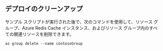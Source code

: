 ## <a name="clean-up-deployment"></a>デプロイのクリーンアップ 

サンプル スクリプトが実行された後で、次のコマンドを使用して、リソース グループ、Azure Redis Cache インスタンス、およびリソース グループ内のすべての関連リソースを削除できます。

```azurecli
az group delete --name contosoGroup
```